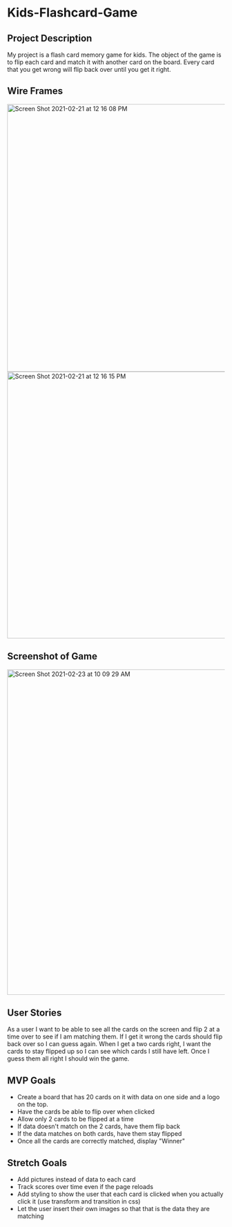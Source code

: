 # Kids-Flashcard-Game

## Project Description

My project is a flash card memory game for kids. The object of the game is to flip each card and match it with another card on the board. Every card that you get wrong will flip back over until you get it right.

## Wire Frames

<img width="620" alt="Screen Shot 2021-02-21 at 12 16 08 PM" src="https://media.git.generalassemb.ly/user/33964/files/b053ac00-743e-11eb-840e-813aafb3c337">

<img width="618" alt="Screen Shot 2021-02-21 at 12 16 15 PM" src="https://media.git.generalassemb.ly/user/33964/files/b47fc980-743e-11eb-8da1-08a8bf301181">

## Screenshot of Game

<img width="754" alt="Screen Shot 2021-02-23 at 10 09 29 AM" src="https://user-images.githubusercontent.com/77586218/109016758-7aa00480-7684-11eb-8f16-81e1cd0a1916.png">

## User Stories

As a user I want to be able to see all the cards on the screen and flip 2 at a time over to see if I am matching them. If I get it wrong the cards should flip back over so I can guess again. When I get a two cards right, I want the cards to stay flipped up so I can see which cards I still have left. Once I guess them all right I should win the game.

## MVP Goals

- Create a board that has 20 cards on it with data on one side and a logo on the top.
- Have the cards be able to flip over when clicked
- Allow only 2 cards to be flipped at a time
- If data doesn't match on the 2 cards, have them flip back
- If the data matches on both cards, have them stay flipped
- Once all the cards are correctly matched, display "Winner"

## Stretch Goals

- Add pictures instead of data to each card
- Track scores over time even if the page reloads
- Add styling to show the user that each card is clicked when you actually click it (use transform and transition in css)
- Let the user insert their own images so that that is the data they are matching
